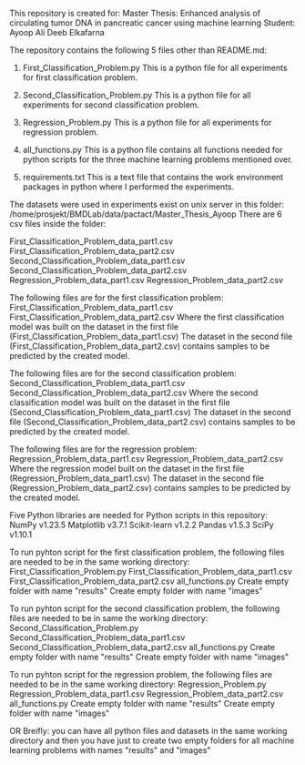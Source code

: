This repository is created for:
Master Thesis: Enhanced analysis of circulating tumor DNA in pancreatic cancer using machine learning
Student: Ayoop Ali Deeb Elkafarna


The repository contains the following 5 files other than README.md:

1. First_Classification_Problem.py
This is a python file for all experiments for first classification problem.

2. Second_Classification_Problem.py
This is a python file for all experiments for second classification problem.

3. Regression_Problem.py
This is a python file for all experiments for regression problem.

4. all_functions.py
This is a python file contains all functions needed for python scripts for the three machine learning problems mentioned over.

5. requirements.txt
This is a text file that contains the work environment packages in python where I performed the experiments.


The datasets were used in experiments exist on unix server in this folder: /home/prosjekt/BMDLab/data/pactact/Master_Thesis_Ayoop
There are 6 csv files inside the folder:

First_Classification_Problem_data_part1.csv
First_Classification_Problem_data_part2.csv
Second_Classification_Problem_data_part1.csv
Second_Classification_Problem_data_part2.csv
Regression_Problem_data_part1.csv
Regression_Problem_data_part2.csv

The following files are for the first classification problem:
First_Classification_Problem_data_part1.csv
First_Classification_Problem_data_part2.csv
Where the first classification model was built on the dataset in the first file (First_Classification_Problem_data_part1.csv)
The dataset in the second file (First_Classification_Problem_data_part2.csv) contains samples to be predicted by the created model.

The following files are for the second classification problem:
Second_Classification_Problem_data_part1.csv
Second_Classification_Problem_data_part2.csv
Where the second classification model was built on the dataset in the first file (Second_Classification_Problem_data_part1.csv)
The dataset in the second file (Second_Classification_Problem_data_part2.csv) contains samples  to be predicted by the created model.

The following files are for the regression problem:
Regression_Problem_data_part1.csv
Regression_Problem_data_part2.csv
Where the regression model built on the dataset in the first file (Regression_Problem_data_part1.csv)
The dataset in the second file (Regression_Problem_data_part2.csv) contains samples  to be predicted by the created model.


Five Python libraries are needed for Python scripts in this repository:
NumPy v1.23.5
Matplotlib v3.7.1
Scikit-learn v1.2.2
Pandas v1.5.3
SciPy v1.10.1


To run pyhton script for the first classification problem, the following files are needed to be in the same working directory:
First_Classification_Problem.py
First_Classification_Problem_data_part1.csv
First_Classification_Problem_data_part2.csv
all_functions.py
Create empty folder with name "results" 
Create empty folder with name "images"

To run pyhton script for the second classification problem, the following files are needed to be in same the working directory:
Second_Classification_Problem.py
Second_Classification_Problem_data_part1.csv
Second_Classification_Problem_data_part2.csv
all_functions.py
Create empty folder with name "results" 
Create empty folder with name "images"

To run pyhton script for the regression problem, the following files are needed to be in the same working directory:
Regression_Problem.py
Regression_Problem_data_part1.csv
Regression_Problem_data_part2.csv
all_functions.py
Create empty folder with name "results" 
Create empty folder with name "images"


OR Breifly:
you can have all python files and datasets in the same working directory and then you have just to create two empty folders for all machine learning problems with names "results" and "images"
